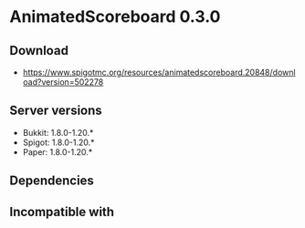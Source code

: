 # AnimatedScoreboard 0.3.0

## Download
- https://www.spigotmc.org/resources/animatedscoreboard.20848/download?version=502278

## Server versions
- Bukkit: 1.8.0-1.20.*
- Spigot: 1.8.0-1.20.*
- Paper: 1.8.0-1.20.*

## Dependencies

## Incompatible with
